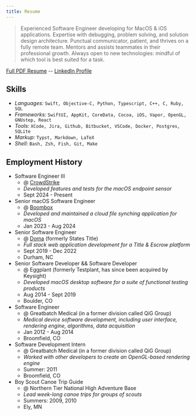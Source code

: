 ```yaml
---
title: Resume
---
```


> Experienced Software Engineer developing for MacOS & iOS applications.
> Expertise with debugging, problem solving, and solution design architecture.
> Punctual communicator, patient, and thrives on a fully remote team.
> Mentors and assists teammates in their professional growth.
> Always open to new technologies: mindful of which tool is best suited for a task.

[Full PDF Resume](/assets/pdfs/resume.pdf) -- [LinkedIn Profile](http://www.linkedin.com/in/p3l6)

## Skills

* *Languages:* `Swift, Objective-C, Python, Typescript, C++, C, Ruby, SQL`
* *Frameworks:* `SwiftUI, AppKit, CoreData, Cocoa, iOS, Vapor, OpenGL, GNUstep, React`
* *Tools:* `XCode, Jira, Github, Bitbucket, VSCode, Docker, Postgres, SQLite`
* *Markup:* `Typst, Markdown, LaTeX`
* *Shell:* `Bash, Zsh, Fish, Git, Make`

## Employment History

* Software Engineer III
  * @ [CrowdStrike](https://crowdstrike.com)
  * _Developed features and tests for the macOS endpoint sensor_
  * Sept 2024 - Present
* Senior macOS Software Engineer
  * @ [Boombox](https://boombox.io)
  * _Developed and maintained a cloud file synching application for macOS_
  * Jan 2023 - Aug 2024
* Senior Software Engineer
  * @ [Doma](https://doma.com) (formerly States Title)
  * _Full stack web application development for a Title & Escrow platform_
  * Sept 2019 - Dec 2022
  * Durham, NC
* Senior Software Developer && Software Developer
  * @ Eggplant (formerly Testplant, has since been acquired by Keysight)
  * _Developed macOS desktop software for a suite of functional testing products_
  * Aug 2014 - Sept 2019
  * Boulder, CO
* Software Engineer
  * @ Greatbatch Medical (in a former division called QiG Group)
  * _Medical device software development, including user interface, rendering engine, algorithms, data acquisition_
  * Jan 2012 - Aug 2014
  * Broomfield, CO
* Software Development Intern
  * @ Greatbatch Medical (in a former division called QiG Group)
  * _Worked with other developers to create an OpenGL-based rendering engine_
  * Summer: 2011
  * Broomfield, CO
* Boy Scout Canoe Trip Guide
  * @ Northern Tier National High Adventure Base
  * _Lead week-long canoe trips for groups of scouts_
  * Summers: 2009, 2010
  * Ely, MN
